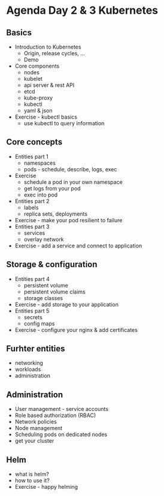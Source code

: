 # Agenda Day 2 & 3 Kubernetes

## Basics
* Introduction to Kubernetes
  * Origin, release cycles, ...
  * Demo
* Core components
  * nodes
  * kubelet
  * api server & rest API
  * etcd
  * kube-proxy
  * kubectl
  * yaml & json
* Exercise - kubectl basics
  * use kubectl to query information

## Core concepts
* Entities part 1
  * namespaces
  * pods - schedule, describe, logs, exec
* Exercise
  * schedule a pod in your own namespace
  * get logs from your pod
  * exec into pod
* Entities part 2
  * labels
  * replica sets, deployments
* Exercise - make your pod resilient to failure
* Entities part 3
  * services
  * overlay network
* Exercise - add a service and connect to application

## Storage & configuration
* Entities part 4
  * persistent volume
  * persistent volume claims
  * storage classes
* Exercise - add storage to your application
* Entities part 5
  * secrets
  * config maps
* Exercise - configure your nginx & add certificates

## Furhter entities
* networking
* workloads
* administration

## Administration
* User management - service accounts
* Role based authorization (RBAC)
* Network policies
* Node management
* Scheduling pods on dedicated nodes
* get your cluster

## Helm
* what is helm?
* how to use it?
* Exercise - happy helming
